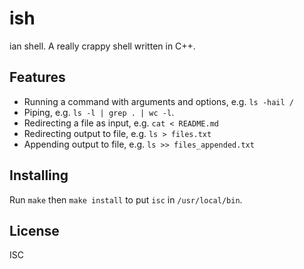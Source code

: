 # ish

ian shell. A really crappy shell written in C++.

## Features

* Running a command with arguments and options, e.g. `ls -hail /`
* Piping, e.g. `ls -l | grep . | wc -l`.
* Redirecting a file as input, e.g. `cat < README.md`
* Redirecting output to file, e.g. `ls > files.txt`
* Appending output to file, e.g. `ls >> files_appended.txt`

## Installing

Run `make` then `make install` to put `isc` in `/usr/local/bin`.

## License

ISC
